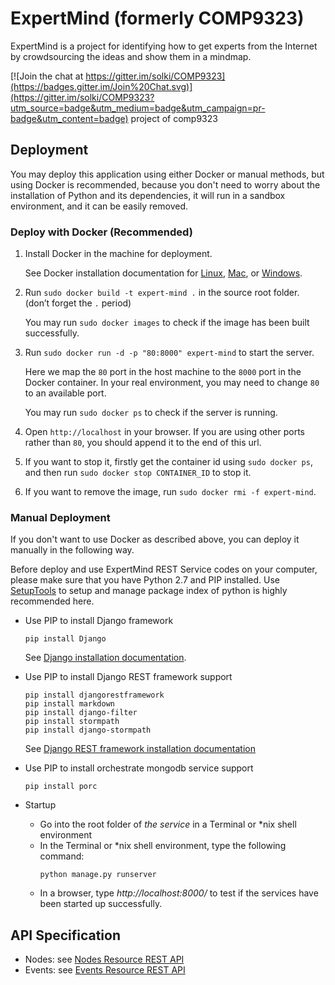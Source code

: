 # ExpertMind (formerly COMP9323)  

ExpertMind is a project for identifying how to get experts from the Internet by crowdsourcing the ideas and show them in a mindmap.  

[![Join the chat at https://gitter.im/solki/COMP9323](https://badges.gitter.im/Join%20Chat.svg)](https://gitter.im/solki/COMP9323?utm_source=badge&utm_medium=badge&utm_campaign=pr-badge&utm_content=badge)
project of comp9323

## Deployment

You may deploy this application using either Docker or manual methods, but using Docker is recommended, because you don't need to worry about the installation of Python and its dependencies, it will run in a sandbox environment, and it can be easily removed.

### Deploy with Docker (Recommended)

1. Install Docker in the machine for deployment.

   See Docker installation documentation for [Linux](https://docs.docker.com/linux/started/), [Mac](https://docs.docker.com/mac/started), or [Windows](https://docs.docker.com/windows/started).

2. Run `sudo docker build -t expert-mind .` in the source root folder. (don’t forget the `.` period)

   You may run `sudo docker images` to check if the image has been built successfully.

3. Run `sudo docker run -d -p "80:8000" expert-mind` to start the server.

   Here we map the `80` port in the host machine to the `8000` port in the Docker container. In your real environment, you may need to change `80` to an available port.

   You may run `sudo docker ps` to check if the server is running.

4. Open `http://localhost` in your browser. If you are using other ports rather than `80`, you should append it to the end of this url.

5. If you want to stop it, firstly get the container id using `sudo docker ps`, and then run `sudo docker stop CONTAINER_ID` to stop it.

6. If you want to remove the image, run `sudo docker rmi -f expert-mind`.


### Manual Deployment

If you don't want to use Docker as described above, you can deploy it manually in the following way.

Before deploy and use ExpertMind REST Service codes on your computer, please make sure that you have Python 2.7 and PIP installed. Use [SetupTools](https://pypi.python.org/pypi/setuptools) to setup and manage package index of python is highly recommended here.

  - Use PIP to install Django framework

      ```shell
      pip install Django
      ```

      See [Django installation documentation](https://docs.djangoproject.com/en/1.8/topics/install/#installing-official-release).
  - Use PIP to install Django REST framework support  
      ```shell
      pip install djangorestframework
      pip install markdown
      pip install django-filter
      pip install stormpath
      pip install django-stormpath
      ```
      See [Django REST framework installation documentation](http://www.django-rest-framework.org/#installation)


  - Use PIP to install orchestrate mongodb service support  
      ```shell
      pip install porc
      ```
  - Startup
      - Go into the root folder of *the service* in a Terminal or &#42;nix shell environment
      - In the Terminal or &#42;nix shell environment, type the following command:
          ```shell
          python manage.py runserver
          ```
      - In a browser, type *http://localhost:8000/* to test if the services have been started up successfully.

## API Specification
   - Nodes: see [Nodes Resource REST API](https://github.com/lrcry/ExpertMind/wiki/Nodes-Resource-REST-API)
   - Events: see [Events Resource REST API](https://github.com/lrcry/ExpertMind/wiki/REST-API-description-of-Events-resource)
   
